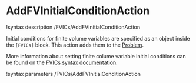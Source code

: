 # AddFVInitialConditionAction

!syntax description /FVICs/AddFVInitialConditionAction

Initial conditions for finite volume variables are specified as an object inside the `[FVICs]` block.
This action adds them to the [Problem](syntax/Problem/index.md).

More information about setting finite colume variable initial conditions can be found on the
[FVICs syntax documentation](syntax/FVICs/index.md).

!syntax parameters /FVICs/AddFVInitialConditionAction
